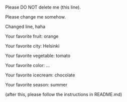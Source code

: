 Please DO NOT delete me (this line).


Please change me somehow.

Changed line, haha



Your favorite fruit: orange

Your favorite city: Helsinki

Your favorite vegetable: tomato

Your favorite color: ...

Your favorite icecream: chocolate

Your favorite season: summer


(after this, please follow the instructions in README.md)
